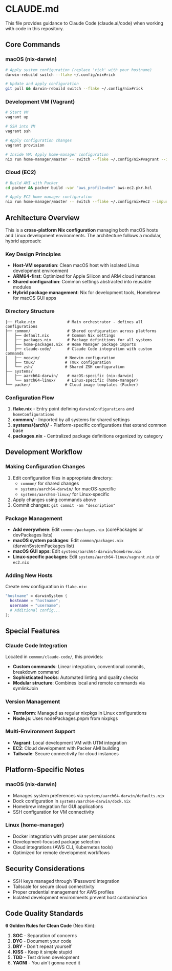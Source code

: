 # CLAUDE.md

This file provides guidance to Claude Code (claude.ai/code) when working with code in this repository.

## Core Commands

### macOS (nix-darwin)
```bash
# Apply system configuration (replace 'rick' with your hostname)
darwin-rebuild switch --flake ~/.config/nix#rick

# Update and apply configuration
git pull && darwin-rebuild switch --flake ~/.config/nix#rick
```

### Development VM (Vagrant)
```bash
# Start VM
vagrant up

# SSH into VM
vagrant ssh

# Apply configuration changes
vagrant provision

# Inside VM: Apply home-manager configuration
nix run home-manager/master -- switch --flake ~/.config/nix#vagrant --impure
```

### Cloud (EC2)
```bash
# Build AMI with Packer
cd packer && packer build -var "aws_profile=dev" aws-ec2.pkr.hcl

# Apply EC2 home-manager configuration
nix run home-manager/master -- switch --flake ~/.config/nix#ec2 --impure
```

## Architecture Overview

This is a **cross-platform Nix configuration** managing both macOS hosts and Linux development environments. The architecture follows a modular, hybrid approach:

### Key Design Principles
- **Host-VM separation**: Clean macOS host with isolated Linux development environment
- **ARM64-first**: Optimized for Apple Silicon and ARM cloud instances
- **Shared configuration**: Common settings abstracted into reusable modules
- **Hybrid package management**: Nix for development tools, Homebrew for macOS GUI apps

### Directory Structure
```
├── flake.nix              # Main orchestrator - defines all configurations
├── common/                # Shared configuration across platforms
│   ├── default.nix        # Common Nix settings
│   ├── packages.nix       # Package definitions for all systems
│   ├── home-packages.nix  # Home Manager package imports
│   ├── claude-code/       # Claude Code integration with custom commands
│   ├── neovim/           # Neovim configuration
│   ├── tmux/             # Tmux configuration
│   └── zsh/              # Shared ZSH configuration
├── systems/
│   ├── aarch64-darwin/    # macOS-specific (nix-darwin)
│   └── aarch64-linux/     # Linux-specific (home-manager)
└── packer/               # Cloud image templates (Packer)
```

### Configuration Flow
1. **flake.nix** - Entry point defining `darwinConfigurations` and `homeConfigurations`
2. **common/** - Imported by all systems for shared settings
3. **systems/{arch}/** - Platform-specific configurations that extend common base
4. **packages.nix** - Centralized package definitions organized by category

## Development Workflow

### Making Configuration Changes
1. Edit configuration files in appropriate directory:
   - `common/` for shared changes
   - `systems/aarch64-darwin/` for macOS-specific
   - `systems/aarch64-linux/` for Linux-specific
2. Apply changes using commands above
3. Commit changes: `git commit -am "description"`

### Package Management
- **Add everywhere**: Edit `common/packages.nix` (corePackages or devPackages lists)
- **macOS system packages**: Edit `common/packages.nix` (darwinSystemPackages list)
- **macOS GUI apps**: Edit `systems/aarch64-darwin/homebrew.nix`
- **Linux-specific packages**: Edit `systems/aarch64-linux/vagrant.nix` or `ec2.nix`

### Adding New Hosts
Create new configuration in `flake.nix`:
```nix
"hostname" = darwinSystem {
  hostname = "hostname";
  username = "username";
  # Additional config...
};
```

## Special Features

### Claude Code Integration
Located in `common/claude-code/`, this provides:
- **Custom commands**: Linear integration, conventional commits, breakdown command
- **Sophisticated hooks**: Automated linting and quality checks
- **Modular structure**: Combines local and remote commands via symlinkJoin

### Version Management
- **Terraform**: Managed as regular nixpkgs in Linux configurations
- **Node.js**: Uses nodePackages.pnpm from nixpkgs

### Multi-Environment Support
- **Vagrant**: Local development VM with UTM integration
- **EC2**: Cloud development with Packer AMI building
- **Tailscale**: Secure connectivity for cloud instances

## Platform-Specific Notes

### macOS (nix-darwin)
- Manages system preferences via `systems/aarch64-darwin/defaults.nix`
- Dock configuration in `systems/aarch64-darwin/dock.nix`
- Homebrew integration for GUI applications
- SSH configuration for VM connectivity

### Linux (home-manager)
- Docker integration with proper user permissions
- Development-focused package selection
- Cloud integrations (AWS CLI, Kubernetes tools)
- Optimized for remote development workflows

## Security Considerations
- SSH keys managed through 1Password integration
- Tailscale for secure cloud connectivity
- Proper credential management for AWS profiles
- Isolated development environments prevent host contamination

## Code Quality Standards

**6 Golden Rules for Clean Code** (Neo Kim):
1. **SOC** - Separation of concerns
2. **DYC** - Document your code
3. **DRY** - Don't repeat yourself
4. **KISS** - Keep it simple stupid
5. **TDD** - Test driven development
6. **YAGNI** - You ain't gonna need it
